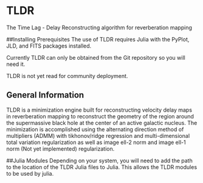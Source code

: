 TLDR
==================================

The Time Lag - Delay Reconstructing algorithm for reverberation mapping

##Installing Prerequisites
The use of TLDR requires Julia with the PyPlot, JLD, and FITS packages installed.

Currently TLDR can only be obtained from the Git repository so you will need it.

TLDR is not yet read for community deployment.

## General Information
TLDR is a minimization engine built for reconstructing velocity delay maps in reverberation mapping to reconstruct the geometry of the region around the supermassive black hole at the center of an active galactic nucleus. The minimization is accomplished using the alternating direction method of multipliers (ADMM) with tikhonov/ridge regression and multi-dimensional total variation regularization as well as image ell-2 norm and image ell-1 norm (Not yet implemented) regularization.


##Julia Modules
Depending on your system, you will need to add the path to the location of the TLDR Julia files to Julia. This allows the TLDR modules to be used by julia.
